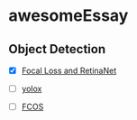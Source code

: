 # awesomeEssay
## Object Detection
- [x] [Focal Loss and RetinaNet](Focal%20Loss%20for%20Dense%20Object%20Detection.md)
- [ ] [yolox](YOLOX%20Exceeding%20YOLO%20Series%20in%202021.md)
- [ ] [FCOS](FCOS%20Fully%20Convolutional%20One-Stage%20Object%20Detection.md)




